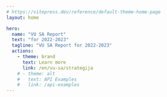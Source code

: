 ```yaml
---
# https://vitepress.dev/reference/default-theme-home-page
layout: home

hero:
  name: "VU SA Report"
  text: "for 2022-2023"
  tagline: "VU SA Report for 2022-2023"
  actions:
    - theme: brand
      text: Learn more
      link: /en/vu-sa/strategija
    # - theme: alt
    #   text: API Examples
    #   link: /api-examples
---
```

